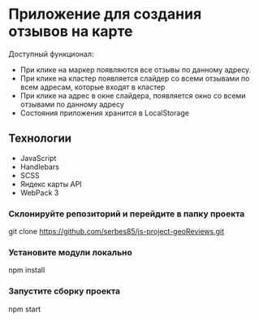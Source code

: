 # Приложение для создания отзывов на карте

Доступный функционал:

- При клике на маркер появляются все отзывы по данному адресу.
- При клике на кластер появляется слайдер со всеми отзывами по всем адресам, которые входят в кластер
- При клике на адрес в окне слайдера, появляется окно со всеми отзывами по данному адресу
- Cостояния приложения хранится в LocalStorage

## Технологии

- JavaScript
- Handlebars
- SCSS
- Яндекс карты API
- WebPack 3

### Склонируйте репозиторий и перейдите в папку проекта

git clone https://github.com/serbes85/js-project-geoReviews.git

### Установите модули локально

npm install

### Запустите сборку проекта

npm start

